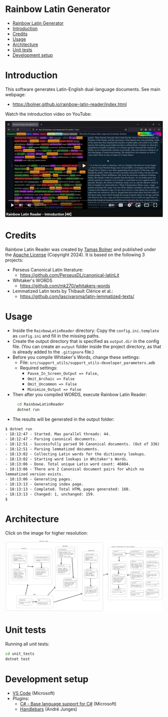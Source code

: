 Rainbow Latin Generator
=======================

- [Rainbow Latin Generator](#rainbow-latin-generator)
- [Introduction](#introduction)
- [Credits](#credits)
- [Usage](#usage)
- [Architecture](#architecture)
- [Unit tests](#unit-tests)
- [Development setup](#development-setup)

# Introduction

This software generates Latin-English dual-language documents. See main webpage:
- https://bolner.github.io/rainbow-latin-reader/index.html

Watch the introduction video on YouTube:

[![Rainbow Latin Reader, Introduction](doc/youtube_intro.png)](https://www.youtube.com/watch?v=9ufyqLxwcEE)

# Credits

Rainbow Latin Reader was created by [Tamas Bolner](https://github.com/bolner)
and published under the [Apache License](http://www.apache.org/licenses/LICENSE-2.0)
(Copyright 2024). It is based on the following 3 projects:

- Perseus Canonical Latin literature:
  - https://github.com/PerseusDL/canonical-latinLit
- Whitaker's WORDS
  - https://github.com/mk270/whitakers-words
- Lemmatized Latin texts by Thibault Clérice et al.:
  - https://github.com/lascivaroma/latin-lemmatized-texts/

# Usage

- Inside the `RainbowLatinReader` directory: Copy the `config.ini.template` as `config.ini` and fill in the missing paths.
- Create the output directory that is specified as `output.dir` in the config file. (You can create an `output` folder inside the project directory, as that is already added to the `.gitignore` file.)
- Before you compile Whitaker's Words, change these settings:
  - File: `src/support_utils/support_utils-developer_parameters.adb`
  - Required settings:
    - `Pause_In_Screen_Output => False,`
    - `Omit_Archaic => False`
    - `Omit_Uncommon => False`
    - `Minimize_Output => False`
- Then after you compiled WORDS, execute Rainbow Latin Reader:
    ```bash
      cd RainbowLatinReader
      dotnet run
    ```
- The results will be generated in the output folder:

```
$ dotnet run
- 18:12:47 - Started. Max parallel threads: 44.
- 18:12:47 - Parsing canonical documents.
- 18:12:51 - Successfully parsed 56 Canonical documents. (Out of 336)
- 18:12:51 - Parsing lemmatized documents.
- 18:13:02 - Collecting Latin words for the dictionary lookups.
- 18:13:02 - Starting word lookups in Whitaker's Words.
- 18:13:06 - Done. Total unique Latin word count: 46884.
- 18:13:06 - There are 2 Canonical document pairs for which no lemmatized version exists.
- 18:13:06 - Generating pages.
- 18:13:13 - Generating index page.
- 18:13:13 - Completed. Total HTML pages generated: 160.
- 18:13:13 - Changed: 1, unchanged: 159.
$ 
```

# Architecture

Click on the image for higher resolution:

[<img src="doc/Subject-Object%20Diagram%20small.png">](doc/Subject-Object%20Diagram.png)

# Unit tests

Running all unit tests:
```bash
cd unit_tests
dotnet test
```

# Development setup

- [VS Code](https://code.visualstudio.com) (Microsoft)
- Plugins:
  - [C# - Base language support for C#](https://marketplace.visualstudio.com/items?itemName=ms-dotnettools.csharp) (Microsoft)
  - [Handlebars](https://marketplace.visualstudio.com/items?itemName=andrejunges.Handlebars) (André Junges)
